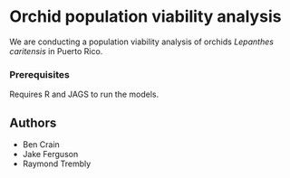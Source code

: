 # Orchid population viability analysis

We are conducting a population viability analysis of orchids *Lepanthes caritensis* in Puerto Rico. 

### Prerequisites

Requires R and JAGS to run the models.

## Authors

* Ben Crain
* Jake Ferguson 
* Raymond Trembly

